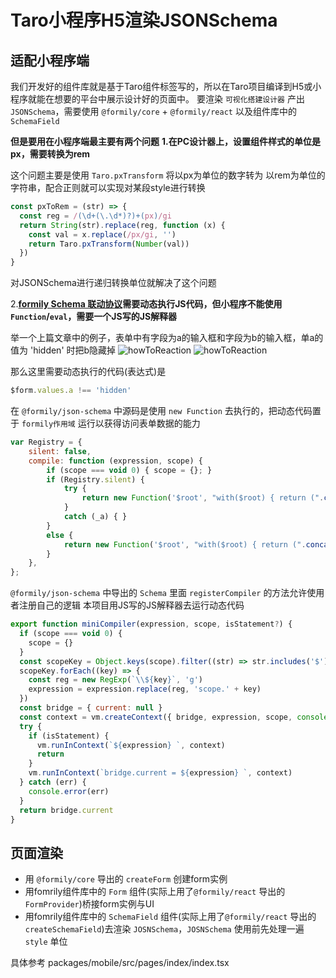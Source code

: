 # Taro小程序H5渲染JSONSchema

## 适配小程序端

我们开发好的组件库就是基于Taro组件标签写的，所以在Taro项目编译到H5或小程序就能在想要的平台中展示设计好的页面中。
要渲染 `可视化搭建设计器` 产出 `JSONSchema`，需要使用 `@formily/core` + `@formily/react` 以及组件库中的 `SchemaField`

**但是要用在小程序端最主要有两个问题**
**1.在PC设计器上，设置组件样式的单位是px，需要转换为rem**

这个问题主要是使用 `Taro.pxTransform` 将以px为单位的数字转为 以rem为单位的字符串，配合正则就可以实现对某段style进行转换

```js
const pxToRem = (str) => {
  const reg = /(\d+(\.\d*)?)+(px)/gi
  return String(str).replace(reg, function (x) {
    const val = x.replace(/px/gi, '')
    return Taro.pxTransform(Number(val))
  })
}
```

对JSONSchema进行递归转换单位就解决了这个问题

2.**[formily Schema 联动协议](https://react.formilyjs.org/zh-CN/api/shared/schema#schemareactions)需要动态执行JS代码，但小程序不能使用 `Function`/`eval`，需要一个JS写的JS解释器**

举一个上篇文章中的例子，表单中有字段为a的输入框和字段为b的输入框，单a的值为 'hidden' 时把b隐藏掉
![howToReaction](../showImage/howToReaction/2.png)
![howToReaction](../showImage/howToReaction/3.png)

那么这里需要动态执行的代码(表达式)是

```js
$form.values.a !== 'hidden'
```

在 `@formily/json-schema` 中源码是使用 `new Function` 去执行的，把动态代码置于 `formily作用域` 运行以获得访问表单数据的能力

```js
var Registry = {
    silent: false,
    compile: function (expression, scope) {
        if (scope === void 0) { scope = {}; }
        if (Registry.silent) {
            try {
                return new Function('$root', "with($root) { return (".concat(expression, "); }"))(scope);
            }
            catch (_a) { }
        }
        else {
            return new Function('$root', "with($root) { return (".concat(expression, "); }"))(scope);
        }
    },
};
```

`@formily/json-schema` 中导出的 `Schema` 里面 `registerCompiler` 的方法允许使用者注册自己的逻辑
本项目用JS写的JS解释器去运行动态代码

```js
export function miniCompiler(expression, scope, isStatement?) {
  if (scope === void 0) {
    scope = {}
  }
  const scopeKey = Object.keys(scope).filter((str) => str.includes('$'))
  scopeKey.forEach((key) => {
    const reg = new RegExp(`\\${key}`, 'g')
    expression = expression.replace(reg, 'scope.' + key)
  })
  const bridge = { current: null }
  const context = vm.createContext({ bridge, expression, scope, console })
  try {
    if (isStatement) {
      vm.runInContext(`${expression} `, context)
      return
    }
    vm.runInContext(`bridge.current = ${expression} `, context)
  } catch (err) {
    console.error(err)
  }
  return bridge.current
}
```

## 页面渲染

- 用 `@formily/core` 导出的 `createForm` 创建form实例
- 用fomrily组件库中的 `Form` 组件(实际上用了`@formily/react` 导出的 `FormProvider`)桥接form实例与UI
- 用fomrily组件库中的 `SchemaField` 组件(实际上用了`@formily/react` 导出的 `createSchemaField`)去渲染 `JOSNSchema`，`JOSNSchema` 使用前先处理一遍 `style` 单位

具体参考 packages/mobile/src/pages/index/index.tsx